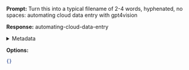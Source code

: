 **Prompt:**
Turn this into a typical filename of  2-4 words, hyphenated, no spaces: automating cloud data entry with gpt4vision

**Response:**
automating-cloud-data-entry

<details><summary>Metadata</summary>

- Duration: 746 ms
- Datetime: 2024-01-13T17:20:19.328550
- Model: gpt-3.5-turbo-0613

</details>

**Options:**
```json
{}
```


